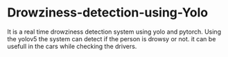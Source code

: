 # Drowziness-detection-using-Yolo
It is a real time drowziness detection system using yolo and pytorch.
Using the yolov5 the system can detect if the person is drowsy or not.
it can be usefull in the cars while checking the drivers.
